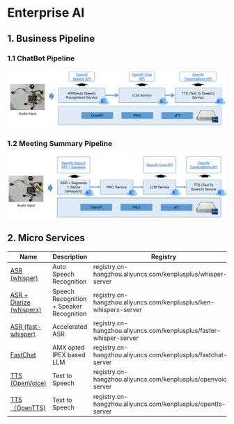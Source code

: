 # Enterprise AI

## 1. Business Pipeline

### 1.1 ChatBot Pipeline

![](/docs/chatbot-pipeline-overview.png)

### 1.2 Meeting Summary Pipeline

![](/docs/meeting-summary-pipeline-overview.png)

## 2. Micro Services

| Name | Description | Registry |
| ---- | ----------- | ----- |
| [ASR (whisper)](/containers/whisper-server/README.md)  | Auto Speech Recognition | registry.cn-hangzhou.aliyuncs.com/kenplusplus/whisper-server |
| [ASR + Diarize (whisperx)](/containers/ken-whisperx-server/README.md) | Speech Recognition + Speaker Recognition | registry.cn-hangzhou.aliyuncs.com/kenplusplus/ken-whisperx-server |
| [ASR (fast-whisper)](/containers/faster-whisper-server/README.md) | Accelerated ASR | registry.cn-hangzhou.aliyuncs.com/kenplusplus/faster-whisper-server |
| [FastChat](/containers/fastchat-server/README.md) | AMX opted IPEX based LLM | registry.cn-hangzhou.aliyuncs.com/kenplusplus/fastchat-server |
| [TTS (OpenVoice)](/containers/openvoice-server/README.md) | Text to Speech | registry.cn-hangzhou.aliyuncs.com/kenplusplus/openvoice-server |
| [TTS （OpenTTS)](/containers/opentts-server/) | Text to Speech | registry.cn-hangzhou.aliyuncs.com/kenplusplus/opentts-server |
